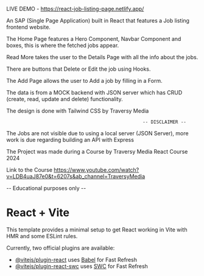 LIVE DEMO - https://react-job-listing-page.netlify.app/

An SAP (Single Page Application) built in React that features a Job listing frontend website. 

The Home Page features a Hero Component, Navbar Component and boxes, this is where the fetched jobs appear. 

Read More takes the user to the Details Page with all the info about the jobs. 

There are buttons that Delete or Edit the job using Hooks.

The Add Page allows the user to Add a job by filling in a Form. 

The data is from a MOCK backend with JSON server which has CRUD (create, read, update and delete) functionality.

The design is done with Tailwind CSS by Traversy Media


                                                      -- DISCLAIMER --

The Jobs are not visible due to using a local server (JSON Server), more work is due regarding building an API with Express

The Project was made during a Course by Traversy Media React Course 2024

Link to the Course https://www.youtube.com/watch?v=LDB4uaJ87e0&t=6207s&ab_channel=TraversyMedia

-- Educational purposes only --



# React + Vite

This template provides a minimal setup to get React working in Vite with HMR and some ESLint rules.

Currently, two official plugins are available:

- [@vitejs/plugin-react](https://github.com/vitejs/vite-plugin-react/blob/main/packages/plugin-react/README.md) uses [Babel](https://babeljs.io/) for Fast Refresh
- [@vitejs/plugin-react-swc](https://github.com/vitejs/vite-plugin-react-swc) uses [SWC](https://swc.rs/) for Fast Refresh

